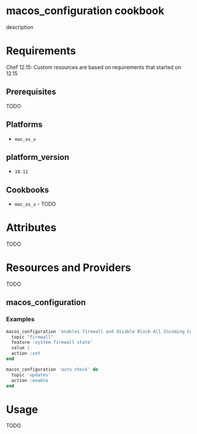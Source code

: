 # macos_configuration cookbook

description

# Requirements
Chef 12.15: Custom resources are based on requirements that started on 12.15

## Prerequisites
TODO

## Platforms
- `mac_os_x`

## platform_version
- `10.11`

## Cookbooks
- `mac_os_x` - TODO

# Attributes
TODO

# Resources and Providers
TODO

## macos_configuration

### Examples

```ruby
macos_configuration 'enables firewall and disable Block All Incoming Connections' do
  topic "firewall"
  feature 'system firewall state'
  value 1
  action :set
end

macos_configuration 'auto check' do
  topic 'updates'
  action :enable
end
```

# Usage
TODO
